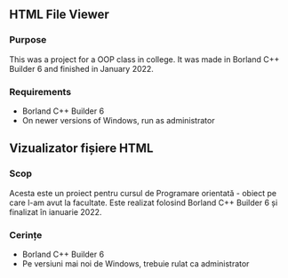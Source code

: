 ## HTML File Viewer
### Purpose
This was a project for a OOP class in college. It was made in Borland C++ Builder 6 and finished in January 2022.
### Requirements
- Borland C++ Builder 6
- On newer versions of Windows, run as administrator


## Vizualizator fișiere HTML
### Scop
Acesta este un proiect pentru cursul de Programare orientată - obiect pe care l-am avut la facultate. Este realizat folosind Borland C++ Builder 6 și finalizat în ianuarie 2022.

### Cerințe
- Borland C++ Builder 6
- Pe versiuni mai noi de Windows, trebuie rulat ca administrator

